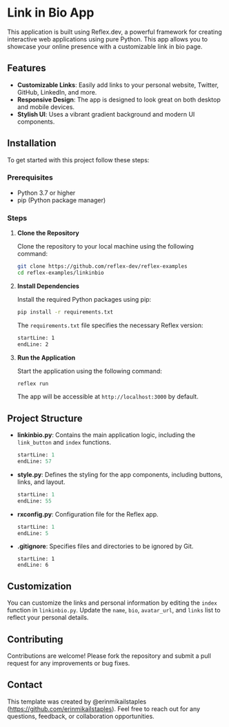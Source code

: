 # Link in Bio App
This application is built using Reflex.dev, a powerful framework for creating interactive web applications using pure Python. This app allows you to showcase your online presence with a customizable link in bio page.

## Features

- **Customizable Links**: Easily add links to your personal website, Twitter, GitHub, LinkedIn, and more.
- **Responsive Design**: The app is designed to look great on both desktop and mobile devices.
- **Stylish UI**: Uses a vibrant gradient background and modern UI components.

## Installation

To get started with this project follow these steps:

### Prerequisites

- Python 3.7 or higher
- pip (Python package manager)

### Steps

1. **Clone the Repository**

   Clone the repository to your local machine using the following command:

      ```bash
   git clone https://github.com/reflex-dev/reflex-examples
   cd reflex-examples/linkinbio
   ```
2. **Install Dependencies**

   Install the required Python packages using pip:

   ```bash
   pip install -r requirements.txt
   ```

      The `requirements.txt` file specifies the necessary Reflex version:
   ```plaintext:linkinbio/requirements.txt
   startLine: 1
   endLine: 2
   ```



3. **Run the Application**

   Start the application using the following command:
   ```bash
   reflex run
   ```

   The app will be accessible at `http://localhost:3000` by default.

## Project Structure

- **linkinbio.py**: Contains the main application logic, including the `link_button` and `index` functions.
  ```python:linkinbio/linkinbio/linkinbio.py
  startLine: 1
  endLine: 57
  ```

- **style.py**: Defines the styling for the app components, including buttons, links, and layout.
  ```python:linkinbio/linkinbio/style.py
  startLine: 1
  endLine: 55
  ```

- **rxconfig.py**: Configuration file for the Reflex app.
  ```python:linkinbio/rxconfig.py
  startLine: 1
  endLine: 5
  ```

- **.gitignore**: Specifies files and directories to be ignored by Git.
  ```plaintext:linkinbio/.gitignore
  startLine: 1
  endLine: 6
  ```

## Customization

You can customize the links and personal information by editing the `index` function in `linkinbio.py`. Update the `name`, `bio`, `avatar_url`, and `links` list to reflect your personal details.

## Contributing

Contributions are welcome! Please fork the repository and submit a pull request for any improvements or bug fixes.

## Contact

This template was created by @erinmikailstaples (https://github.com/erinmikailstaples). Feel free to reach out for any questions, feedback, or collaboration opportunities. 